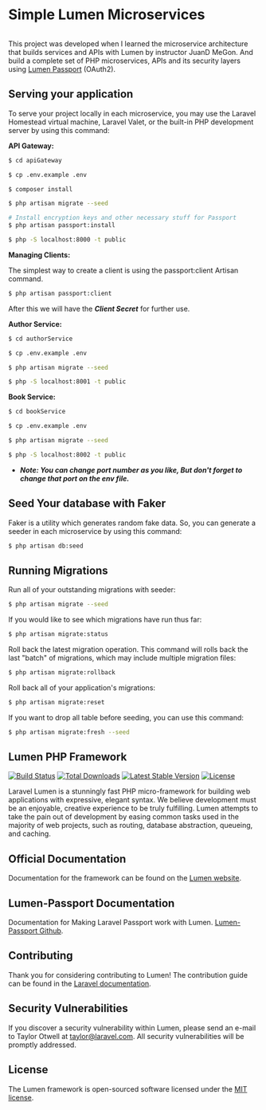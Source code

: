 # Simple Lumen Microservices

<img scr="Architecture.png">

This project was developed when I learned the microservice architecture that builds services and APIs with Lumen by instructor JuanD MeGon. And build a complete set of PHP microservices, APIs and its security layers using [Lumen Passport](https://github.com/dusterio/lumen-passport) (OAuth2).

## Serving your application

To serve your project locally in each microservice, you may use the Laravel Homestead virtual machine, Laravel Valet, or the built-in PHP development server by using this command:

**API Gateway:**

```bash
$ cd apiGateway

$ cp .env.example .env

$ composer install

$ php artisan migrate --seed

# Install encryption keys and other necessary stuff for Passport
$ php artisan passport:install

$ php -S localhost:8000 -t public
```

**Managing Clients:**

The simplest way to create a client is using the passport:client Artisan command.

```bash
$ php artisan passport:client
```

After this we will have the **_Client Secret_** for further use.

**Author Service:**

```bash
$ cd authorService

$ cp .env.example .env

$ php artisan migrate --seed

$ php -S localhost:8001 -t public
```

**Book Service:**

```bash
$ cd bookService

$ cp .env.example .env

$ php artisan migrate --seed

$ php -S localhost:8002 -t public
```

- **_Note: You can change port number as you like, But don't forget to change that port on the env file._**

## Seed Your database with Faker

Faker is a utility which generates random fake data. So, you can generate a seeder in each microservice by using this command:

```bash
$ php artisan db:seed
```

## Running Migrations

Run all of your outstanding migrations with seeder:

```bash
$ php artisan migrate --seed
```

If you would like to see which migrations have run thus far:

```bash
$ php artisan migrate:status
```

Roll back the latest migration operation. This command will rolls back the last "batch" of migrations, which may include multiple migration files:

```bash
$ php artisan migrate:rollback
```

Roll back all of your application's migrations:

```bash
$ php artisan migrate:reset
```

If you want to drop all table before seeding, you can use this command:

```bash
$ php artisan migrate:fresh --seed
```

## Lumen PHP Framework

[![Build Status](https://travis-ci.org/laravel/lumen-framework.svg)](https://travis-ci.org/laravel/lumen-framework)
[![Total Downloads](https://img.shields.io/packagist/dt/laravel/framework)](https://packagist.org/packages/laravel/lumen-framework)
[![Latest Stable Version](https://img.shields.io/packagist/v/laravel/framework)](https://packagist.org/packages/laravel/lumen-framework)
[![License](https://img.shields.io/packagist/l/laravel/framework)](https://packagist.org/packages/laravel/lumen-framework)

Laravel Lumen is a stunningly fast PHP micro-framework for building web applications with expressive, elegant syntax. We believe development must be an enjoyable, creative experience to be truly fulfilling. Lumen attempts to take the pain out of development by easing common tasks used in the majority of web projects, such as routing, database abstraction, queueing, and caching.

## Official Documentation

Documentation for the framework can be found on the [Lumen website](https://lumen.laravel.com/docs).

## Lumen-Passport Documentation

Documentation for Making Laravel Passport work with Lumen. [Lumen-Passport Github](https://github.com/dusterio/lumen-passport).

## Contributing

Thank you for considering contributing to Lumen! The contribution guide can be found in the [Laravel documentation](https://laravel.com/docs/contributions).

## Security Vulnerabilities

If you discover a security vulnerability within Lumen, please send an e-mail to Taylor Otwell at taylor@laravel.com. All security vulnerabilities will be promptly addressed.

## License

The Lumen framework is open-sourced software licensed under the [MIT license](https://opensource.org/licenses/MIT).
